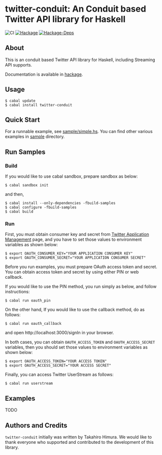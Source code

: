 # twitter-conduit: An Conduit based Twitter API library for Haskell #

![CI](https://img.shields.io/github/workflow/status/himura/twitter-conduit/CI)
[![Hackage](https://img.shields.io/hackage/v/twitter-conduit.svg?style=flat)](https://hackage.haskell.org/package/twitter-conduit)
[![Hackage-Deps](https://img.shields.io/hackage-deps/v/twitter-conduit.svg)](http://packdeps.haskellers.com/feed?needle=twitter-conduit)

## About ##

This is an conduit based Twitter API library for Haskell, including Streaming API supports.

Documentation is available in [hackage](http://hackage.haskell.org/package/twitter-conduit).

## Usage ##

    $ cabal update
    $ cabal install twitter-conduit

## Quick Start ##

For a runnable example, see [sample/simple.hs](https://github.com/himura/twitter-conduit/blob/master/sample/simple.hs).
You can find other various examples in [sample](https://github.com/himura/twitter-conduit/tree/master/sample/) directory.

## Run Samples ##

### Build ###

If you would like to use cabal sandbox, prepare sandbox as below:

~~~~
$ cabal sandbox init
~~~~

and then,

~~~~
$ cabal install --only-dependencies -fbuild-samples
$ cabal configure -fbuild-samples
$ cabal build
~~~~

### Run ###

First, you must obtain consumer key and secret from [Twitter Application Management](https://apps.twitter.com/) page,
and you have to set those values to environment variables as shown below:

~~~~
$ export OAUTH_CONSUMER_KEY="YOUR APPLICATION CONSUMER KEY"
$ export OAUTH_CONSUMER_SECRET="YOUR APPLICATION CONSUMER SECRET"
~~~~

Before you run examples, you must prepare OAuth access token and secret.
You can obtain access token and secret by using either PIN or web callback.

If you would like to use the PIN method, you run simply as below, and follow instructions:

~~~~
$ cabal run oauth_pin
~~~~

On the other hand, If you would like to use the callback method, do as follows:

~~~~
$ cabal run oauth_callback
~~~~

and open http://localhost:3000/signIn in your browser.

In both cases, you can obtain `OAUTH_ACCESS_TOKEN` and `OAUTH_ACCESS_SECRET` variables,
then you should set those values to environment variables as shown below:

~~~~
$ export OAUTH_ACCESS_TOKEN="YOUR ACCESS TOKEN"
$ export OAUTH_ACCESS_SECRET="YOUR ACCESS SECRET"
~~~~

Finally, you can access Twitter UserStream as follows:

~~~~
$ cabal run userstream
~~~~

## Examples ##

TODO

## Authors and Credits ##

`twitter-conduit` initially was written by Takahiro Himura.
We would like to thank everyone who supported and contributed to the development of this library.
